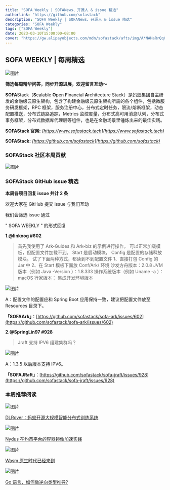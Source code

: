 ```yaml
---
title: "SOFA Weekly | SOFANews、开源人 & issue 精选"
authorlink: "https://github.com/sofastack"
description: "SOFA Weekly | SOFANews、开源人 & issue 精选"
categories: "SOFA Weekly"
tags: ["SOFA Weekly"]
date: 2023-03-10T15:00:00+08:00
cover: "https://gw.alipayobjects.com/mdn/sofastack/afts/img/A*NAHaRrQqGzAAAAAAAAAAAAAAARQnAQ"
---
```


## SOFA WEEKLY | 每周精选

![图片](https://p3-juejin.byteimg.com/tos-cn-i-k3u1fbpfcp/1e08fca65f7643c783d33f590bb41d5a~tplv-k3u1fbpfcp-zoom-1.image)

**筛选每周精华问答，同步开源进展，欢迎留言互动～**

**SOFA**Stack（**S**calable **O**pen **F**inancial **A**rchitecture Stack）是蚂蚁集团自主研发的金融级云原生架构，包含了构建金融级云原生架构所需的各个组件，包括微服务研发框架，RPC 框架，服务注册中心，分布式定时任务，限流/熔断框架，动态配置推送，分布式链路追踪，Metrics 监控度量，分布式高可用消息队列，分布式事务框架，分布式数据库代理层等组件，也是在金融场景里锤炼出来的最佳实践。

**SOFAStack 官网:** *[https://www.sofastack.tech](https://www.sofastack.tech)*

**SOFAStack:** *[https://github.com/sofastack](https://github.com/sofastack)*

### SOFAStack 社区本周贡献

![图片](https://mdn.alipayobjects.com/huamei_soxoym/afts/img/A*eP5zTZS9Mh0AAAAAAAAAAAAADrGAAQ/original)

### SOFAStack GitHub issue 精选

**本周各项目回复 issue 共计 2 条**

欢迎大家在 GitHub 提交 issue 与我们互动

我们会筛选 issue 通过

" SOFA WEEKLY " 的形式回复

**1.@linkoog #602**

> 首先我使用了 Ark-Guides 和 Ark-biz 的示例进行操作。
可以正常加载模板，但配置文件加载不到。
Start 是启动模块，
Config 是配置的存储释放模块。
试了下面两种方式，都读到不到配置文件
1、直接打包 Config 的 Jar 中
2、在 Start 模板下面放 Conf/Ark/
环境
沙发方舟版本：2.0.8
JVM 版本（例如 Java -Version ）：1.8.333
操作系统版本（例如 Uname -a ）：macOS
行家版本：
集成开发环境版本

![图片](https://mdn.alipayobjects.com/huamei_soxoym/afts/img/A*rW_5RJmVm2gAAAAAAAAAAAAADrGAAQ/original)

A：配置文件的配置应和 Spring Boot 应用保持一致，建议把配置文件放至 Resources 目录下。

**「SOFAArk」**：[https://github.com/sofastack/sofa-ark/issues/602](https://github.com/sofastack/sofa-ark/issues/602)

**2.@SpringLin97 #928**

> Jraft 支持 IPV6 组建集群吗？

![图片](https://mdn.alipayobjects.com/huamei_soxoym/afts/img/A*kCp0RKmQYLgAAAAAAAAAAAAADrGAAQ/original)

A：1.3.5 以后版本支持 IPV6。

**「SOFAJRaft」**：[https://github.com/sofastack/sofa-jraft/issues/928](https://github.com/sofastack/sofa-jraft/issues/928)

### 本周推荐阅读

![图片](https://mdn.alipayobjects.com/huamei_soxoym/afts/img/A*qbJsQZiTXaEAAAAAAAAAAAAADrGAAQ/original)

[DLRover：蚂蚁开源大规模智能分布式训练系统](https://mp.weixin.qq.com/s?__biz=MzUzMzU5Mjc1Nw==&mid=2247526048&idx=1&sn=3b15877be6c51d7faf0cb0def8dd8f2c&chksm=faa3897acdd4006c3d4e9984ff8d2c48198aca74115e03ac0becddbbe649a2494ba66f81e26f&scene=21&token=628094533&lang=zh_CN)

![图片](https://mdn.alipayobjects.com/huamei_soxoym/afts/img/A*5lk5T4GC6HwAAAAAAAAAAAAADrGAAQ/original)

[Nydus 在约苗平台的容器镜像加速实践](https://mp.weixin.qq.com/s?__biz=MzUzMzU5Mjc1Nw==&mid=2247525374&idx=1&sn=61ff3ed2ee956148fb0ad065fe50d1bb&chksm=faa38c24cdd405322bf73139edb9b82804fa424b560d4162755c02b83e5fc5bbd91fcfa582f1&scene=21&token=628094533&lang=zh_CN)

![图片](https://mdn.alipayobjects.com/huamei_soxoym/afts/img/A*hu0bQZt1HNsAAAAAAAAAAAAADrGAAQ/original)

[Wasm 原生时代已经来到](https://mp.weixin.qq.com/s?__biz=MzUzMzU5Mjc1Nw==&mid=2247523985&idx=1&sn=73adc8410675e7419731f8267bfebfc5&chksm=faa3714bcdd4f85d310583346e02d1d3a10e5cf97d23cc469104bdd1bbee499446f0a709a7c2&scene=21&token=628094533&lang=zh_CN)

![图片](https://mdn.alipayobjects.com/huamei_soxoym/afts/img/A*u3a9QLLk8DIAAAAAAAAAAAAADrGAAQ/original)

[Go 语言，如何做逆向类型推导?](https://mp.weixin.qq.com/s?__biz=MzUzMzU5Mjc1Nw==&mid=2247523846&idx=1&sn=001825b6396d817bb9c8c9fd8da388ec&chksm=faa371dccdd4f8ca4026523e5f6c109fb2368b0250f77ed9accb0d67e2e9085351840af177b5&scene=21&token=628094533&lang=zh_CN)
